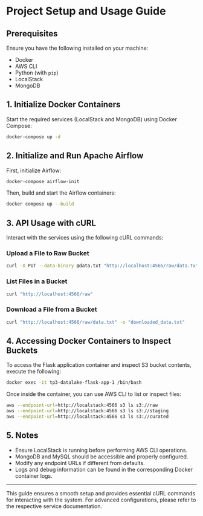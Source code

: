 # Project Setup and Usage Guide

## Prerequisites
Ensure you have the following installed on your machine:
- Docker
- AWS CLI
- Python (with `pip`)
- LocalStack
- MongoDB

## 1. Initialize Docker Containers
Start the required services (LocalStack and MongoDB) using Docker Compose:

```bash
docker-compose up -d
```

## 2. Initialize and Run Apache Airflow
First, initialize Airflow:

```bash
docker-compose airflow-init
```

Then, build and start the Airflow containers:

```bash
docker compose up --build
```

## 3. API Usage with cURL
Interact with the services using the following cURL commands:

### Upload a File to Raw Bucket
```bash
curl -X PUT --data-binary @data.txt "http://localhost:4566/raw/data.txt"
```

### List Files in a Bucket
```bash
curl "http://localhost:4566/raw"
```

### Download a File from a Bucket
```bash
curl "http://localhost:4566/raw/data.txt" -o "downloaded_data.txt"
```
## 4. Accessing Docker Containers to Inspect Buckets

To access the Flask application container and inspect S3 bucket contents, execute the following:

```bash
docker exec -it tp3-datalake-flask-app-1 /bin/bash
```

Once inside the container, you can use AWS CLI to list or inspect files:

````bash
aws --endpoint-url=http://localstack:4566 s3 ls s3://raw
aws --endpoint-url=http://localstack:4566 s3 ls s3://staging
aws --endpoint-url=http://localstack:4566 s3 ls s3://curated
````
## 5. Notes
- Ensure LocalStack is running before performing AWS CLI operations.
- MongoDB and MySQL should be accessible and properly configured.
- Modify any endpoint URLs if different from defaults.
- Logs and debug information can be found in the corresponding Docker container logs.

---

This guide ensures a smooth setup and provides essential cURL commands for interacting with the system. For advanced configurations, please refer to the respective service documentation.
